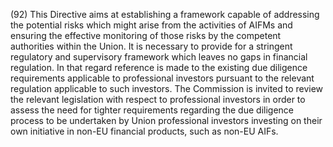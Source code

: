 (92) This Directive aims at establishing a framework capable of addressing the potential risks which might arise from the activities of AIFMs and ensuring the effective monitoring of those risks by the competent authorities within the Union. It is necessary to provide for a stringent regulatory and supervisory framework which leaves no gaps in financial regulation. In that regard reference is made to the existing due diligence requirements applicable to professional investors pursuant to the relevant regulation applicable to such investors. The Commission is invited to review the relevant legislation with respect to professional investors in order to assess the need for tighter requirements regarding the due diligence process to be undertaken by Union professional investors investing on their own initiative in non-EU financial products, such as non-EU AIFs.